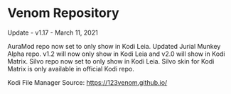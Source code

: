 # Venom Repository

Update - v1.17 - March 11, 2021

AuraMod repo now set to only show in Kodi Leia.
Updated Jurial Munkey Alpha repo. v1.2 will now only show in Kodi Leia and v2.0 will show in Kodi Matrix.
Silvo repo now set to only show in Kodi Leia.  Silvo skin for Kodi Matrix is only available in official Kodi repo.

Kodi File Manager Source:
https://123venom.github.io/









